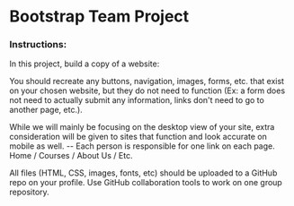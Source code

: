 # Bootstrap Team Project

### Instructions:

In this project, build a copy of a website:

You should recreate any buttons, navigation, images, forms, etc. that exist on your chosen website, but they do not need to function (Ex: a form does not need to actually submit any information, links don't need to go to another page, etc.). 

While we will mainly be focusing on the desktop view of your site, extra consideration will be given to sites that function and look accurate on mobile as well. -- Each person is responsible for one link on each page. Home / Courses / About Us / Etc. 

All files (HTML, CSS, images, fonts, etc) should be uploaded to a GitHub repo on your profile. Use GitHub collaboration tools to work on one group repository. 
